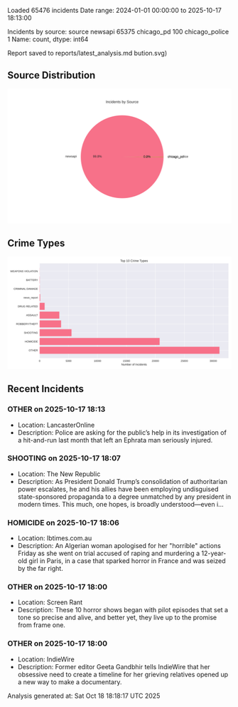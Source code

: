 
Loaded 65476 incidents
Date range: 2024-01-01 00:00:00 to 2025-10-17 18:13:00

Incidents by source:
source
newsapi           65375
chicago_pd          100
chicago_police        1
Name: count, dtype: int64

Report saved to reports/latest_analysis.md
bution.svg)

## Source Distribution
![Source Distribution](images/source_distribution.svg)

## Crime Types
![Crime Types](images/crime_types.svg)

## Recent Incidents

### OTHER on 2025-10-17 18:13
- Location: LancasterOnline
- Description: Police are asking for the public’s help in its investigation of a hit-and-run last month that left an Ephrata man seriously injured.


### SHOOTING on 2025-10-17 18:07
- Location: The New Republic
- Description: As President Donald Trump’s consolidation of authoritarian power escalates, he and his allies have been employing undisguised state-sponsored propaganda to a degree unmatched by any president in modern times. This much, one hopes, is broadly understood—even i…


### HOMICIDE on 2025-10-17 18:06
- Location: Ibtimes.com.au
- Description: An Algerian woman apologised for her "horrible" actions Friday as she went on trial accused of raping and murdering a 12-year-old girl in Paris, in a case that sparked horror in France and was seized by the far right.


### OTHER on 2025-10-17 18:00
- Location: Screen Rant
- Description: These 10 horror shows began with pilot episodes that set a tone so precise and alive, and better yet, they live up to the promise from frame one.


### OTHER on 2025-10-17 18:00
- Location: IndieWire
- Description: Former editor Geeta Gandbhir tells IndieWire that her obsessive need to create a timeline for her grieving relatives opened up a new way to make a documentary.

Analysis generated at: Sat Oct 18 18:18:17 UTC 2025
